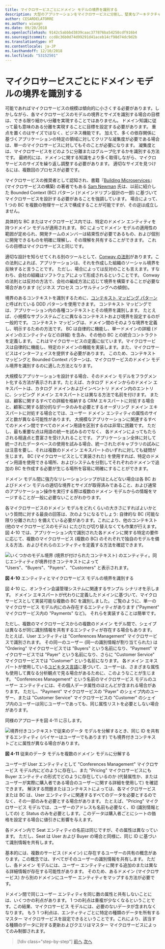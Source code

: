 ```yaml
---
title: マイクロサービスごとにドメイン モデルの境界を識別する
description: 大型のアプリケーションをマイクロサービスに分割し、堅実なアーキテクチャを実現することの本質を探ります。
author: CESARDELATORRE
ms.author: wiwagn
ms.date: 09/20/2018
ms.openlocfilehash: 9142c5abbbd3839caac377876ba54258cdf916b4
ms.sourcegitcommit: ccd8c36b0d74d99291d41aceb14cf98d74dc9d2b
ms.translationtype: HT
ms.contentlocale: ja-JP
ms.lasthandoff: 12/10/2018
ms.locfileid: "53152501"
---
```

# <a name="identify-domain-model-boundaries-for-each-microservice"></a>マイクロサービスごとにドメイン モデルの境界を識別する

可能であればマイクロサービスの規模は傾向的に小さくする必要があります。しかしながら、各マイクロサービスのモデルの境界とサイズを識別する場合の目標は、できる限り細かい分離を実現することではありません。 ドメイン知識に従って最も意味のある分離を実現することに目標を設定する必要があります。 重点を置くのはサイズではなく、ビジネス機能です。 加えて、多くの依存関係に基づくアプリケーションの特定の領域に対してクリアな凝集度が必要である場合は、単一のマイクロサービスに対してもそのことが必要になります。 凝集度とは、マイクロサービスをどのように分離またはグループ化するかを識別する方法です。 最終的には、ドメインに関する知識をより多く取得しながら、マイクロサービスのサイズを繰り返し調整する必要があります。 適切なサイズを見つけるには、複数回のプロセスが必要です。

マイクロサービスの推奨者として認知され、書籍『[Building Microservices](https://samnewman.io/books/building_microservices/)』 (マイクロサービスの構築) の著者でもある [Sam Newman](https://samnewman.io/) 氏は、以前に紹介した Bounded Context (BC) パターン (ドメインドリブン設計の一部) に基づいてマイクロサービスを設計する必要があることを強調しています。 場合によって、1 つの BC を複数の物理サービスで構成することが可能ですが、その逆は成立しません。

具体的な BC またはマイクロサービス内では、特定のドメイン エンティティを持つドメイン モデルが適用されます。 BC によってドメイン モデルの適用性の範囲が定められ、開発チームのメンバーは結束性が必要であるもの、および個別に開発できるものを明確に理解し、その理解を共有することができます。 これらの目標はマイクロサービスと同じです。

適切な設計を知らせてくれる別のツールとして、[Conway の法則](https://en.wikipedia.org/wiki/Conway%27s_law)があります。この法則によれば、アプリケーションは、それを作成した組織のソーシャル境界を反映すると言うことです。 ただし、場合によっては反対のことも言えます。すなわち、会社の組織はソフトウェアによって形成されるということです。 Conway の法則とは反対の方法で、会社の編成方法に応じて境界を構築することが必要な場合があります (ビジネス プロセス コンサルティングへの傾倒)。

境界のあるコンテキストを識別するために、[コンテキスト マッピング パターン](https://www.infoq.com/articles/ddd-contextmapping)と呼ばれている DDD パターンを使用できます。 コンテキスト マッピングでは、アプリケーション内の各種コンテキストとその境界を識別します。 たとえば、小規模なサブシステムごとに異なるコンテキストおよび境界を設定するのが一般的です。 コンテキスト マッピングは、ドメイン間のそのような境界を定義し、明示するための方法です。 BC は自律的に機能し、単一ドメインの詳細 (ドメインのエンティティなどの詳細) を含み、その他の BC との統合コントラクトを定義します。 これはマイクロサービスの定義に似ています。マイクロサービスは自律的に機能し、特定のドメインの機能を実装します。また、マイクロサービスはインターフェイスを提供する必要があります。 このため、コンテキスト マッピングと Bounded Context パターンは、マイクロサービスのドメイン モデル境界を識別するのに適した方法となります。

大規模なアプリケーションを設計する場合、そのドメイン モデルをフラグメント化する方法が表示されます。たとえば、カタログ ドメインからのドメイン エキスパートは、カタログ ドメインおよびインベントリ ドメイン内のエントリに、シッピング ドメイン エキスパートとは異なる方法で名前を付けます。 または、顧客に関するすべての詳細を格納する CRM エキスパートに対処する場合と、顧客に関する部分的なデータのみを必要とするオーダリング ドメイン エキスパートに対処する場合とでは、ユーザー ドメイン エンティティの属性のサイズと数が異なる可能性があります。 大規模なアプリケーションに関連するすべてのドメイン間ですべてのドメイン用語を区別するのは非常に困難です。 ただし、最も重要な点は用語の統一を試みるのでなく、 各ドメインによってもたらされる相違点と豊富さを受け入れることです。 アプリケーション全体に対して統一されたデータベースの使用を試みる場合、統一されたボキャブラリの試みには注意を要し、それは複数のドメイン エキスパートのいずれに対しても疑問が生じます。 BC (マイクロサービスとして実装された) を使用すれば、特定のドメイン用語を使用できる場所、およびシステムを分割してそれぞれのドメインで追加の BC を作成する必要が生じる場所を容易に明確にすることができます。

ドメイン モデル間に強力なリレーションシップがほとんどない場合は各 BC およびドメイン モデルの適切な境界とサイズが取得済みであること、および通常のアプリケーション操作を実行する際は複数のドメイン モデルからの情報をマージすることが一般に必要ないことがわかります。

各マイクロサービスのドメイン モデルをどれくらいの大きさにすればよいかという質問に対する最良の回答は、次のようになるでしょう: 自律的な BC (可能な限り分離された) を備えている必要があります。これにより、他のコンテキスト (他のマイクロサービスのモデル) にたびたび切り替えなくても作業が行えます。 図 4-10 では、アプリケーション内で識別された各ドメインに関する特定の要件に応じて、複数のマイクロサービス (複数の BC) のそれぞれで独自のモデルを備える方法、およびそれらのエンティティを定義する方法を確認できます。

![いくつかのモデル境界 (境界が付けられたコンテキスト) のエンティティ。同じエンティティが境界付きコンテキストによって "Users"、"Buyers"、"Payers"、"Customers" と表示されます。](./media/image10.png)

**図 4-10** エンティティとマイクロサービス モデルの境界を識別する

図 4-10 に、オンライン会議管理システムに関連するサンプル シナリオを示します。 ドメイン エキスパートが代わりに定義したドメインに基づいて、マイクロサービスとして実装可能な複数の BC を識別しました。 ご覧のように、単一のマイクロサービス モデル内にのみ存在するエンティティがあります ("Payment" マイクロサービス内の "Payments" など)。 それらを実装することは簡単です。

ただし、複数のマイクロサービスからの複数のドメイン モデル間で、シェイプは異なるが同じ識別情報を共有するエンティティが存在する場合もあります。 たとえば、User エンティティは "Conferences Management" マイクロサービスで識別されます。 その同一のユーザー (同一の識別情報が割り当てられた) は "Ordering" マイクロサービスでは "Buyers" という名前になり、"Payment" マイクロサービスでは "Payer" という名前になり、さらに "Customer Service" マイクロサービスでは "Customer" という名前になります。 各ドメイン エキスパートが使用している[ユビキタス言語](https://martinfowler.com/bliki/UbiquitousLanguage.html)に基づいて、ユーザーは、さまざまな属性も使用して異なる分析観点で見る場合があるために、このようなことが生じます。 "Conferences Management" という名前のマイクロサービス モデルのユーザー エンティティには、その個人データ属性のほとんどが含まれる場合があります。 ただし、"Payment" マイクロサービスの "Payer" のシェイプ内のユーザー、または "Customer Service" マイクロサービスの "Customer" のシェイプ内のユーザーは同じユーザーであっても、同じ属性リストを必要としない場合があります。

同様のアプローチを図 4-11 に示します。

![境界付きコンテキストで従来のデータ モデルを分解するとき、同じ ID を共有するエンティティ (バイヤーはユーザーでもあります) でも境界付きコンテキストごとに属性が異なる場合があります。](./media/image11.png)

**図 4-11** 従来のデータ モデルを複数のドメイン モデルに分解する

ユーザーが User エンティティとして "Conferences Management" マイクロサービス モデル内にどのように存在し、また "Pricing" マイクロサービスにも Buyer エンティティの形式でどのように存在しているのか (代替属性か、またはユーザーが実際に購入者である場合のユーザーに関する詳細を使用して) を確認できます。 解決する問題またはコンテキストによっては、各マイクロサービスまたは BC は、User エンティティに関連するすべてのデータを必要とするのでなく、その一部のみを必要とする場合があります。 たとえば、"Pricing" マイクロサービス モデルでは、ユーザーのアドレスも名前も必要なく、ID (識別情報としての) と Status のみを必要とします。このデータは購入者ごとにシートの価格を設定する場合に値引きに影響を与えます。

各ドメイン内で Seat エンティティの名前は同じですが、その属性は異なっています。 ただし、Seat は User および Buyer の場合と同様に、同じ ID に基づいて識別情報を共有します。

基本的には、複数のサービス (ドメイン) に存在するユーザーの共有の概念があります。この概念では、すべてがそのユーザーの識別情報を共有します。 ただし、各ドメイン モデルには、ユーザー エンティティに関する追加のまたは異なる詳細情報が存在する可能性があります。 そのため、あるドメイン (マイクロサービス) から別のドメインにユーザー エンティティをマップする方法が必要です。

ドメイン間で同じユーザー エンティティを同じ数の属性と共有しないことには、いくつかの利点があります。 1 つの利点は重複が少なくなるということです。この結果、マイクロサービス モデルには、必要のないデータが含まれなくなります。 もう 1 つ利点は、エンティティごとに特定の種類のデータを所有するマスター マイクロサービスを設定できるということです。これにより、該当する種類のデータに対する更新およびクエリはマスター マイクロサービスによってのみ制御されます。

>[!div class="step-by-step"]
>[前へ](distributed-data-management.md)
>[次へ](direct-client-to-microservice-communication-versus-the-api-gateway-pattern.md)
